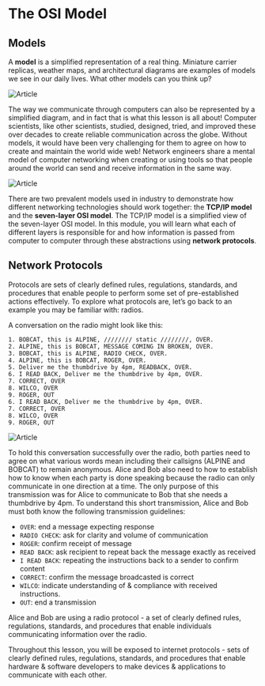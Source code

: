 # The OSI Model

## Models

A **model** is a simplified representation of a real thing. Miniature carrier  replicas, weather maps, and architectural diagrams are examples of models we see in our daily lives. What other models can you think up?

![Article](https://github.com/Project-Reclass/toynet-content/raw/main/data/lecture/7001/models.png)

The way we communicate through computers can also be represented by a simplified diagram, and in fact that is what this lesson is all about! Computer scientists, like other scientists, studied, designed, tried, and improved these over decades to create reliable communication across the globe. Without models, it would have been very challenging for them to agree on how to create and maintain the world wide web! Network engineers share a mental model of computer networking when creating or using tools so that people around the world can send and receive information in the same way.

![Article](https://github.com/Project-Reclass/toynet-content/raw/main/data/lecture/7001/osi-model.png)

There are two prevalent models used in industry to demonstrate how different networking technologies should work together: the **TCP/IP model** and the **seven-layer OSI model**. The TCP/IP model is a simplified view of the seven-layer OSI model. In this module, you will learn what each of different layers is responsible for and how information is passed from computer to computer through these abstractions using **network protocols**.

## Network Protocols

Protocols are sets of clearly defined rules, regulations, standards, and procedures that enable  people to perform some set of pre-established actions effectively. To explore what protocols are, let’s go back to an example you may be familiar with: radios. 

A conversation on the radio might look like this:

```
1. BOBCAT, this is ALPINE, //////// static ////////, OVER.
2. ALPINE, this is BOBCAT, MESSAGE COMING IN BROKEN, OVER.
3. BOBCAT, this is ALPINE, RADIO CHECK, OVER.
4. ALPINE, this is BOBCAT, ROGER, OVER.
5. Deliver me the thumbdrive by 4pm, READBACK, OVER.
6. I READ BACK, Deliver me the thumbdrive by 4pm, OVER.
7. CORRECT, OVER
8. WILCO, OVER
9. ROGER, OUT
6. I READ BACK, Deliver me the thumbdrive by 4pm, OVER.
7. CORRECT, OVER
8. WILCO, OVER
9. ROGER, OUT
```

![Article](https://github.com/Project-Reclass/toynet-content/raw/main/data/lecture/7001/protocol.gif)

To hold this conversation successfully over the radio, both parties need to agree on what various words mean including their callsigns (ALPINE and BOBCAT) to remain anonymous. Alice and Bob also need to how to establish how to know when each party is done speaking because the radio can only communicate in one direction at a time. The only purpose of this transmission was for Alice to communicate to Bob that she needs a thumbdrive by 4pm. To understand this short transmission, Alice and Bob must both know the following transmission guidelines: 

- `OVER`: end a message expecting response
- `RADIO CHECK`: ask for clarity and volume of communication
- `ROGER`: confirm receipt of message
- `READ BACK`: ask recipient to repeat back the message exactly as received
- `I READ BACK`: repeating the instructions back to a sender to confirm content
- `CORRECT`: confirm the message broadcasted is correct
- `WILCO`: indicate understanding of & compliance with received instructions.
- `OUT`: end a transmission

Alice and Bob are using a radio protocol - a set of clearly defined rules, regulations, standards, and procedures that enable individuals communicating information over the radio.

Throughout this lesson, you will be exposed to internet protocols - sets of clearly defined rules, regulations, standards, and procedures that enable hardware & software developers to make devices & applications to communicate with each other.
